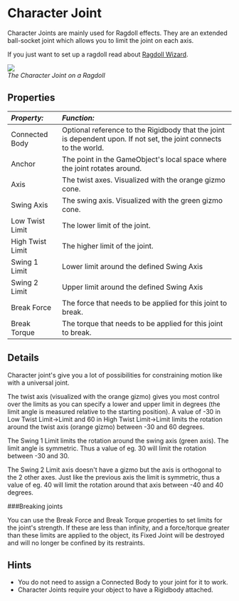 Character Joint
===============


<span class=keyword>Character Joints</span> are mainly used for Ragdoll effects. They are an extended ball-socket joint which allows you to limit the joint on each axis.

If you just want to set up a ragdoll read about [Ragdoll Wizard](wizard-RagdollWizard.md).


![](http://docwiki.hq.unity3d.com/uploads/Main/Inspector-CharacterJoint.png)  
_The Character Joint on a Ragdoll_


Properties
----------



|**_Property:_** |**_Function:_** |
|:---|:---|
|<span class=component>Connected Body</span> |Optional reference to the <span class=keyword>Rigidbody</span> that the joint is dependent upon. If not set, the joint connects to the world. |
|<span class=component>Anchor</span> |The point in the <span class=keyword>GameObject's</span> local space where the joint rotates around. |
|<span class=component>Axis</span> |The twist axes. Visualized with the orange gizmo cone. |
|<span class=component>Swing Axis</span> |The swing axis. Visualized with the green gizmo cone. |
|<span class=component>Low Twist Limit</span> |The lower limit of the joint. |
|<span class=component>High Twist Limit</span> |The higher limit of the joint. |
|<span class=component>Swing 1 Limit</span> |Lower limit around the defined <span class=component>Swing Axis</span> |
|<span class=component>Swing 2 Limit</span> |Upper limit around the defined <span class=component>Swing Axis</span> |
|<span class=component>Break Force</span> |The force that needs to be applied for this joint to break. |
|<span class=component>Break Torque</span> |The torque that needs to be applied for this joint to break. |


Details
-------


Character joint's give you a lot of possibilities for constraining motion like with a universal joint.

The twist axis (visualized with the orange gizmo) gives you most control over the limits as you can specify a lower and upper limit in degrees (the limit angle is measured relative to the starting position). A value of -30 in <span class=component>Low Twist Limit</span>-><span class=component>Limit</span> and 60 in <span class=component>High Twist Limit</span>-><span class=component>Limit</span> limits the rotation around the twist axis (orange gizmo) between -30 and 60 degrees.

The <span class=component>Swing 1 Limit</span> limits the rotation around the swing axis (green axis). The limit angle is symmetric. Thus a value of eg. 30 will limit the rotation between -30 and 30.

The <span class=component>Swing 2 Limit</span> axis doesn't have a gizmo but the axis is orthogonal to the 2 other axes.
Just like the previous axis the limit is symmetric, thus a value of eg. 40 will limit the rotation around that axis between -40 and 40 degrees.


###Breaking joints

You can use the <span class=component>Break Force</span> and <span class=component>Break Torque</span> properties to set limits for the joint's strength.  If these are less than infinity, and a force/torque greater than these limits are applied to the object, its Fixed Joint will be destroyed and will no longer be confined by its restraints.

Hints
-----

* You do not need to assign a <span class=component>Connected Body</span> to your joint for it to work.
* Character Joints require your object to have a Rigidbody attached.

